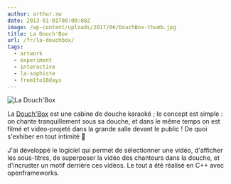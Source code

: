 ```yaml
---
author: arthur.sw
date: 2013-01-01T00:00:08Z
image: /wp-content/uploads/2017/06/DouchBox-thumb.jpg
title: La Douch'Box
url: /fr/la-douchbox/
tags:
  - artwork
  - experiment
  - interactive
  - la-sophiste
  - from1to18days
---
```


![La Douch'Box](/wp-content/uploads/2017/06/DouchBox.jpg)

La [Douch'Box](http://www.lasophiste.com/portfolio/douchbox/) est une cabine de douche karaoké ; le concept est simple : on chante tranquillement sous sa douche, et dans le même temps on est filmé et video-projeté dans la grande salle devant le public ! De quoi s'exhiber en tout intimité 🙂

J'ai développé le logiciel qui permet de sélectionner une vidéo, d'afficher les sous-titres, de superposer la vidéo des chanteurs dans la douche, et d'incruster un motif derrière ces vidéos. Le tout à été réalisé en C++ avec openframeworks.